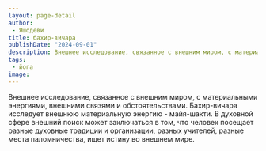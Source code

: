 ```yaml
---
layout: page-detail
author:
 - Яшодеви
title: бахир-вичара
publishDate: "2024-09-01"
description: Внешнее исследование, связанное с внешним миром, с материальными энергиями, внешними связями и обстоятельствами. Бахир-вичара исследует внешнюю материальную энергию - майя-шакти. В духовной сфере внешний поиск может заключаться в том, что человек посещает разные духовные традиции и организации, разных учителей, разные места паломничества, ищет истину во внешнем мире.
tags:
 - йога
image: 
---
```


Внешнее исследование, связанное с внешним миром, с материальными энергиями, внешними связями и обстоятельствами. Бахир-вичара исследует внешнюю материальную энергию - майя-шакти. В духовной сфере внешний поиск может заключаться в том, что человек посещает разные духовные традиции и организации, разных учителей, разные места паломничества, ищет истину во внешнем мире.


